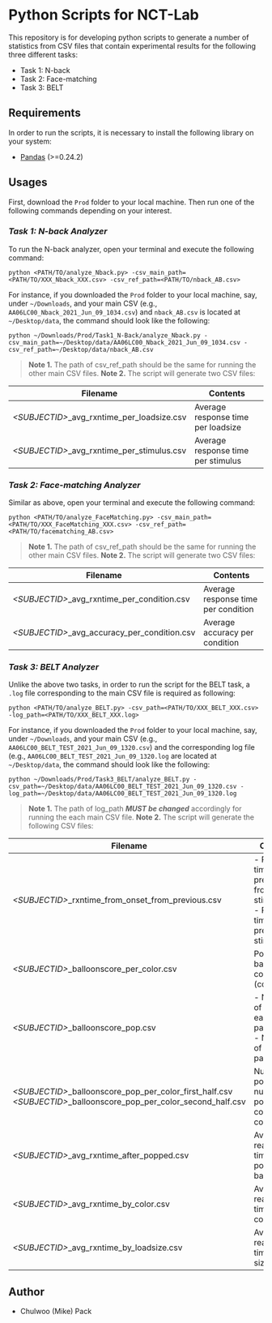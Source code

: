 
# Python Scripts for NCT-Lab 
This repository is for developing python scripts to generate a number of statistics from CSV files that contain experimental results for the following three different tasks:
* Task 1: N-back
* Task 2: Face-matching
* Task 3: BELT

## Requirements
In order to run the scripts, it is necessary to install the following library on your system:
* [Pandas](https://pandas.pydata.org/) (>=0.24.2)

## Usages
First, download the `Prod` folder to your local machine. Then run one of the following commands depending on your interest.

### *Task 1: N-back Analyzer*
To run the N-back analyzer,  open your terminal and execute the following command:
```shell
python <PATH/TO/analyze_Nback.py> -csv_main_path=<PATH/TO/XXX_Nback_XXX.csv> -csv_ref_path=<PATH/TO/nback_AB.csv>
```
For instance, if you downloaded the `Prod` folder to your local machine, say, under `~/Downloads`, and your main CSV (e.g., `AA06LC00_Nback_2021_Jun_09_1034.csv`) and `nback_AB.csv` is located at `~/Desktop/data`, the command should look like the following:
```shell
python ~/Downloads/Prod/Task1_N-Back/analyze_Nback.py -csv_main_path=~/Desktop/data/AA06LC00_Nback_2021_Jun_09_1034.csv -csv_ref_path=~/Desktop/data/nback_AB.csv
```
> **Note 1.** The path of csv_ref_path should be the same for running the other main CSV files.
> **Note 2.** The script will generate two CSV files:

| Filename | Contents |
|---|---|
| *\<SUBJECTID\>*_avg_rxntime_per_loadsize.csv | Average response time per loadsize |
| *\<SUBJECTID\>*_avg_rxntime_per_stimulus.csv | Average response time per stimulus|

### *Task 2: Face-matching Analyzer*
Similar as above, open your terminal and execute the following command:
```shell
python <PATH/TO/analyze_FaceMatching.py> -csv_main_path=<PATH/TO/XXX_FaceMatching_XXX.csv> -csv_ref_path=<PATH/TO/facematching_AB.csv>
```
> **Note 1.** The path of csv_ref_path should be the same for running the other main CSV files.
> **Note 2.** The script will generate two CSV files:

| Filename | Contents |
|---|---|
| *\<SUBJECTID\>*_avg_rxntime_per_condition.csv | Average response time per condition |
| *\<SUBJECTID\>*_avg_accuracy_per_condition.csv | Average accuracy per condition|

### *Task 3: BELT Analyzer*
Unlike the above two tasks, in order to run the script for the BELT task, a `.log` file corresponding to the main CSV file is required as following:
```shell
python <PATH/TO/analyze_BELT.py> -csv_path=<PATH/TO/XXX_BELT_XXX.csv> -log_path=<PATH/TO/XXX_BELT_XXX.log>
```
For instance, if you downloaded the `Prod` folder to your local machine, say, under `~/Downloads`, and your main CSV (e.g., `AA06LC00_BELT_TEST_2021_Jun_09_1320.csv`) and the corresponding log file (e.g., `AA06LC00_BELT_TEST_2021_Jun_09_1320.log` are located at `~/Desktop/data`, the command should look like the following:
```shell
python ~/Downloads/Prod/Task3_BELT/analyze_BELT.py -csv_path=~/Desktop/data/AA06LC00_BELT_TEST_2021_Jun_09_1320.csv -log_path=~/Desktop/data/AA06LC00_BELT_TEST_2021_Jun_09_1320.log
```
> **Note 1.** The path of log_path ***MUST be changed*** accordingly for running the each main CSV file.
> **Note 2.** The script will generate the following CSV files:

| Filename | Contents |
|---|---|
| *\<SUBJECTID\>*_rxntime_from_onset_from_previous.csv | - Response time per presentation from onset stimulus <br> - Response time from previous stimulus|
| *\<SUBJECTID\>*_balloonscore_per_color.csv | Points on balloons by color (condition)|
| *\<SUBJECTID\>*_balloonscore_pop.csv | - Number of points for each participant <br> - Number of pops per participant|
| *\<SUBJECTID\>*_balloonscore_pop_per_color_first_half.csv <br> *\<SUBJECTID\>*_balloonscore_pop_per_color_second_half.csv| Number of pops and number of points per color condition|
| *\<SUBJECTID\>*_avg_rxntime_after_popped.csv | Average reaction time after popped balloons|
| *\<SUBJECTID\>*_avg_rxntime_by_color.csv | Average reaction time by color |
| *\<SUBJECTID\>*_avg_rxntime_by_loadsize.csv | Average reaction time by load sizes |

## Author
- Chulwoo (Mike) Pack 
 